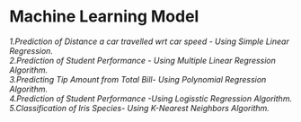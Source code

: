 # Machine Learning Model
<i>
1.Prediction of Distance a car travelled wrt car speed - Using Simple Linear Regression.<br>
2.Prediction of Student Performance - Using Multiple Linear Regression Algorithm.<br>
3.Predicting Tip Amount from Total Bill- Using Polynomial Regression Algorithm.<br>
4.Prediction of Student Performance -Using Logisstic Regression Algorithm.<br>
5.Classification of Iris Species-  Using K-Nearest Neighbors Algorithm.</i>
